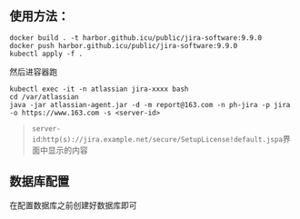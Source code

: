 ## 使用方法：
```
docker build . -t harbor.github.icu/public/jira-software:9.9.0
docker push harbor.github.icu/public/jira-software:9.9.0
kubectl apply -f .
```

然后进容器跑
```
kubectl exec -it -n atlassian jira-xxxx bash
cd /var/atlassian
java -jar atlassian-agent.jar -d -m report@163.com -n ph-jira -p jira -o https://www.163.com -s <server-id>
```

> `server-id`:`http(s)://jira.example.net/secure/SetupLicense!default.jspa`界面中显示的内容

## 数据库配置
在配置数据库之前创建好数据库即可
